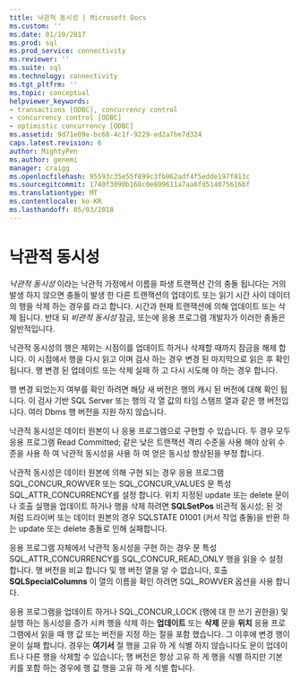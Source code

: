 ```yaml
---
title: 낙관적 동시성 | Microsoft Docs
ms.custom: ''
ms.date: 01/19/2017
ms.prod: sql
ms.prod_service: connectivity
ms.reviewer: ''
ms.suite: sql
ms.technology: connectivity
ms.tgt_pltfrm: ''
ms.topic: conceptual
helpviewer_keywords:
- transactions [ODBC], concurrency control
- concurrency control [ODBC]
- optimistic concurrency [ODBC]
ms.assetid: 9d71e09e-bc68-4c1f-9229-ed2a7be7d324
caps.latest.revision: 6
author: MightyPen
ms.author: genemi
manager: craigg
ms.openlocfilehash: 95593c35e55f899c3fb062adf4f5edde197f813c
ms.sourcegitcommit: 1740f3090b168c0e809611a7aa6fd514075616bf
ms.translationtype: MT
ms.contentlocale: ko-KR
ms.lasthandoff: 05/03/2018
---
```

# <a name="optimistic-concurrency"></a>낙관적 동시성
*낙관적 동시성* 이라는 낙관적 가정에서 이름을 파생 트랜잭션 간의 충돌 됩니다는 거의 발생 하지 않으면 충돌이 발생 한 다른 트랜잭션의 업데이트 또는 읽기 시간 사이 데이터의 행을 삭제 하는 경우를 라고 합니다. 시간과 현재 트랜잭션에 의해 업데이트 또는 삭제 됩니다. 반대 되 *비관적 동시성* 잠금, 또는에 응용 프로그램 개발자가 이러한 충돌은 일반적입니다.  
  
 낙관적 동시성의 행은 제외는 시점이를 업데이트 하거나 삭제할 때까지 잠금을 해제 합니다. 이 시점에서 행을 다시 읽고 이며 검사 하는 경우 변경 된 마지막으로 읽은 후 확인 됩니다. 행 변경 된 업데이트 또는 삭제 실패 하 고 다시 시도해 야 하는 경우 합니다.  
  
 행 변경 되었는지 여부를 확인 하려면 해당 새 버전은 행의 캐시 된 버전에 대해 확인 됩니다. 이 검사 기반 SQL Server 또는 행의 각 열 값의 타임 스탬프 열과 같은 행 버전입니다. 여러 Dbms 행 버전을 지원 하지 않습니다.  
  
 낙관적 동시성은 데이터 원본이 나 응용 프로그램으로 구현할 수 있습니다. 두 경우 모두 응용 프로그램 Read Committed; 같은 낮은 트랜잭션 격리 수준을 사용 해야 상위 수준을 사용 하 여 낙관적 동시성을 사용 하 여 얻은 동시성 향상된을 부정 합니다.  
  
 낙관적 동시성은 데이터 원본에 의해 구현 되는 경우 응용 프로그램 SQL_CONCUR_ROWVER 또는 SQL_CONCUR_VALUES 문 특성 SQL_ATTR_CONCURRENCY를 설정 합니다. 위치 지정된 update 또는 delete 문이나 호출 실행을 업데이트 하거나 행을 삭제 하려면 **SQLSetPos** 비관적 동시성; 된 것 처럼 드라이버 또는 데이터 원본의 경우 SQLSTATE 01001 (커서 작업 충돌)을 반환 하는 update 또는 delete 충돌로 인해 실패합니다.  
  
 응용 프로그램 자체에서 낙관적 동시성을 구현 하는 경우 문 특성 SQL_ATTR_CONCURRENCY를 SQL_CONCUR_READ_ONLY 행을 읽을 수 설정 합니다. 행 버전을 비교 합니다 및 행 버전 열을 알 수 없습니다, 호출 **SQLSpecialColumns** 이 열의 이름을 확인 하려면 SQL_ROWVER 옵션을 사용 합니다.  
  
 응용 프로그램을 업데이트 하거나 SQL_CONCUR_LOCK (행에 대 한 쓰기 권한을) 및 실행 하는 동시성을 증가 시켜 행을 삭제 하는 **업데이트** 또는 **삭제** 문을 **위치**  응용 프로그램에서 읽을 때 행 값 또는 버전을 지정 하는 절을 포함 했습니다. 그 이후에 변경 행이 문이 실패 합니다. 경우는 **여기서** 절 행을 고유 하 게 식별 하지 않습니다도 문이 업데이트나 다른 행을 삭제할 수 있습니다; 행 버전은 항상 고유 하 게 행을 식별 하지만 기본 키를 포함 하는 경우에 행 값 행을 고유 하 게 식별 합니다.
